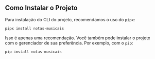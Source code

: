 ## Como Instalar o Projeto

Para instalação do CLI do projeto, recomendamos o uso do `pipx`:

```bash
pipx install notas-musicais
```

Isso é apenas uma recomendação. Você também pode instalar o projeto com o gerenciador de sua preferência. Por exemplo, com o `pip`:

```bash
pip install notas-musicais
```